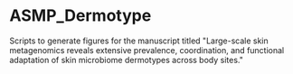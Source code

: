 # ASMP_Dermotype
Scripts to generate figures for the manuscript titled "Large-scale skin metagenomics reveals extensive prevalence, coordination, and functional adaptation of skin microbiome dermotypes across body sites."
